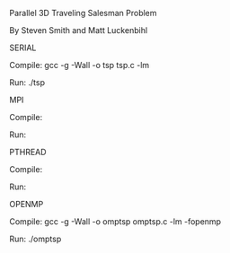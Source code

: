 Parallel 3D Traveling Salesman Problem

By Steven Smith and Matt Luckenbihl


SERIAL

Compile:   gcc -g -Wall -o tsp tsp.c -lm

Run:       ./tsp


MPI

Compile: 

Run: 


PTHREAD

Compile: 

Run: 


OPENMP

Compile: gcc -g -Wall -o omptsp omptsp.c -lm -fopenmp

Run: ./omptsp
